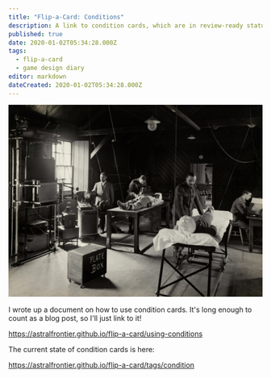 ```yaml
---
title: "Flip-a-Card: Conditions"
description: A link to condition cards, which are in review-ready status
published: true
date: 2020-01-02T05:34:28.000Z
tags:
  - flip-a-card
  - game design diary
editor: markdown
dateCreated: 2020-01-02T05:34:28.000Z
---
```


![Featured Image](flip-a-card-conditions.jpg)

I wrote up a document on how to use condition cards. It's long enough to count as a blog post, so I'll just link to it!

https://astralfrontier.github.io/flip-a-card/using-conditions

The current state of condition cards is here:

https://astralfrontier.github.io/flip-a-card/tags/condition




    